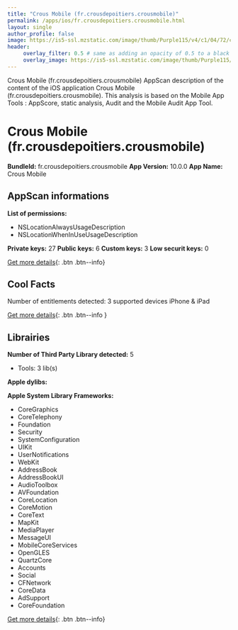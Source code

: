 ```yaml
---
title: "Crous Mobile (fr.crousdepoitiers.crousmobile)"
permalink: /apps/ios/fr.crousdepoitiers.crousmobile.html
layout: single
author_profile: false
image: https://is5-ssl.mzstatic.com/image/thumb/Purple115/v4/c1/04/72/c104725a-20f4-9027-2656-6ab0eaed3943/AppIcon-0-0-1x_U007emarketing-0-0-0-7-0-0-sRGB-0-0-0-GLES2_U002c0-512MB-85-220-0-0.png/512x512bb.jpg
header: 
     overlay_filter: 0.5 # same as adding an opacity of 0.5 to a black background
     overlay_image: https://is5-ssl.mzstatic.com/image/thumb/Purple115/v4/c1/04/72/c104725a-20f4-9027-2656-6ab0eaed3943/AppIcon-0-0-1x_U007emarketing-0-0-0-7-0-0-sRGB-0-0-0-GLES2_U002c0-512MB-85-220-0-0.png/512x512bb.jpg
---
```

Crous Mobile (fr.crousdepoitiers.crousmobile) AppScan description of the content of the iOS application Crous Mobile (fr.crousdepoitiers.crousmobile). This analysis is based on the Mobile App Tools : AppScore, static analysis, Audit and the Mobile Audit App Tool.

# Crous Mobile (fr.crousdepoitiers.crousmobile)

**BundleId:** fr.crousdepoitiers.crousmobile
**App Version:** 10.0.0
**App Name:** Crous Mobile


## AppScan informations 

**List of permissions:** 
- NSLocationAlwaysUsageDescription
- NSLocationWhenInUseUsageDescription
  
  
**Private keys:** 27
**Public keys:** 6
**Custom keys:** 3
**Low securit keys:** 0
  
[Get more details](/pricing.html){: .btn .btn--info}

## Cool Facts

Number of entitlements detected: 3
supported devices iPhone & iPad
  
[Get more details](/pricing.html){: .btn .btn--info }

## Librairies 
**Number of Third Party Library detected:** 5
- Tools: 3 lib(s)


**Apple dylibs:**


**Apple System Library Frameworks:**
- CoreGraphics
- CoreTelephony
- Foundation
- Security
- SystemConfiguration
- UIKit
- UserNotifications
- WebKit
- AddressBook
- AddressBookUI
- AudioToolbox
- AVFoundation
- CoreLocation
- CoreMotion
- CoreText
- MapKit
- MediaPlayer
- MessageUI
- MobileCoreServices
- OpenGLES
- QuartzCore
- Accounts
- Social
- CFNetwork
- CoreData
- AdSupport
- CoreFoundation


  
[Get more details](/pricing.html){: .btn .btn--info}


